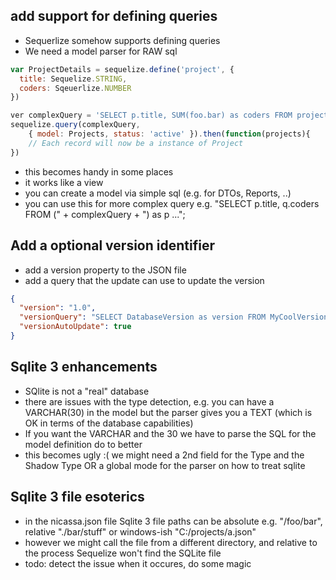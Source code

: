 ## add support for defining queries

- Sequerlize somehow supports defining queries
- We need a model parser for RAW sql

```JavaScript
var ProjectDetails = sequelize.define('project', {
  title: Sequelize.STRING,
  coders: Sqeuerlize.NUMBER
})

ver complexQuery = 'SELECT p.title, SUM(foo.bar) as coders FROM projects as p ...inner join ... WHERE status = :status';
sequelize.query(complexQuery,
    { model: Projects, status: 'active' }).then(function(projects){
    // Each record will now be a instance of Project
})
```

- this becomes handy in some places
- it works like a view
- you can create a model via simple sql (e.g. for DTOs, Reports, ..)
- you can use this for more complex query e.g. "SELECT p.title, q.coders FROM (" + complexQuery + ") as p ...";


## Add a optional version identifier

- add a version property to the JSON file
- add a query that the update can use to update the version

```JSON
{
  "version": "1.0",
  "versionQuery": "SELECT DatabaseVersion as version FROM MyCoolVersionTable",
  "versionAutoUpdate": true
}
```

## Sqlite 3 enhancements

- SQlite is not a "real" database
- there are issues with the type detection, e.g. you can have a VARCHAR(30) in the model but the parser gives you a TEXT (which is OK in terms of the database capabilities)
- If you want the VARCHAR and the 30 we have to parse the SQL for the model definition do to better
- this becomes ugly :( we might need a 2nd field for the Type and the Shadow Type OR a global mode for the parser on how to treat sqlite

## Sqlite 3 file esoterics

- in the nicassa.json file Sqlite 3 file paths can be absolute e.g. "/foo/bar", relative "./bar/stuff" or windows-ish "C:/projects/a.json"
- however we might call the file from a different directory, and relative to the process Sequelize won't find the SQLite file
- todo: detect the issue when it occures, do some magic


